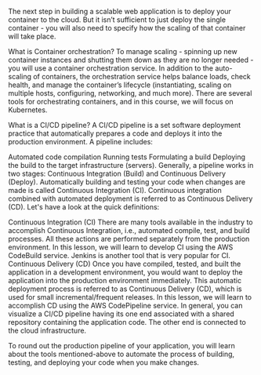The next step in building a scalable web application is to deploy your container to the cloud. But it isn’t sufficient to just deploy the single container - you will also need to specify how the scaling of that container will take place.

What is Container orchestration?
To manage scaling - spinning up new container instances and shutting them down as they are no longer needed - you will use a container orchestration service. In addition to the auto-scaling of containers, the orchestration service helps balance loads, check health, and manage the container’s lifecycle (instantiating, scaling on multiple hosts, configuring, networking, and much more). There are several tools for orchestrating containers, and in this course, we will focus on Kubernetes.

What is a CI/CD pipeline?
A CI/CD pipeline is a set software deployment practice that automatically prepares a code and deploys it into the production environment. A pipeline includes:

Automated code compilation
Running tests
Formulating a build
Deploying the build to the target infrastructure (servers).
Generally, a pipeline works in two stages: Continuous Integration (Build) and Continuous Delivery (Deploy). Automatically building and testing your code when changes are made is called Continuous Integration (CI). Continuous integration combined with automated deployment is referred to as Continuous Delivery (CD). Let's have a look at the quick definitions:

Continuous Integration (CI)
There are many tools available in the industry to accomplish Continuous Integration, i.e., automated compile, test, and build processes. All these actions are performed separately from the production environment. In this lesson, we will learn to develop CI using the AWS CodeBuild service. Jenkins is another tool that is very popular for CI.
Continuous Delivery (CD)
Once you have compiled, tested, and built the application in a development environment, you would want to deploy the application into the production environment immediately. This automatic deployment process is referred to as Continuous Delivery (CD), which is used for small incremental/frequent releases. In this lesson, we will learn to accomplish CD using the AWS CodePipeline service.
In general, you can visualize a CI/CD pipeline having its one end associated with a shared repository containing the application code. The other end is connected to the cloud infrastructure.

To round out the production pipeline of your application, you will learn about the tools mentioned-above to automate the process of building, testing, and deploying your code when you make changes.
